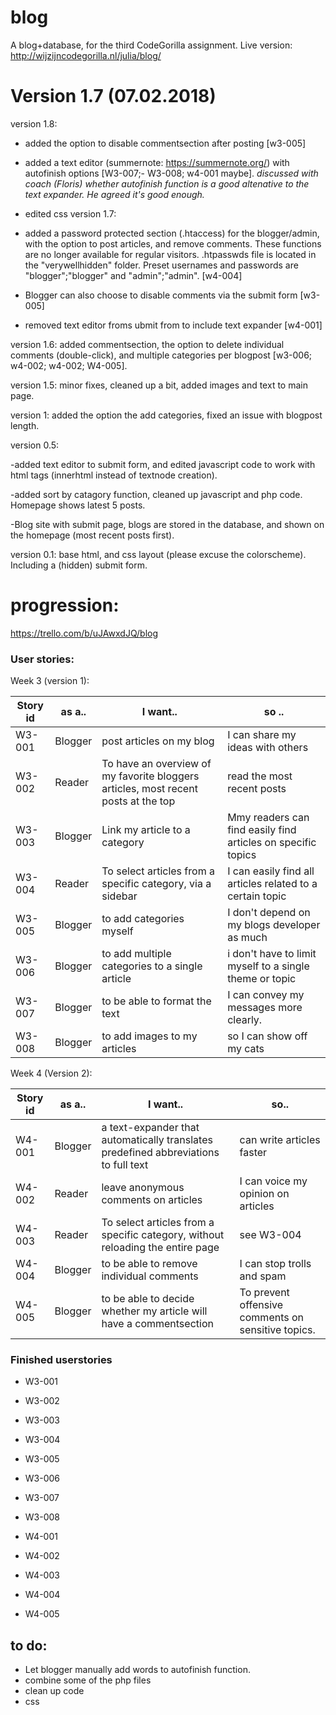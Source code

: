 # blog
A blog+database, for the third CodeGorilla assignment. Live version: http://wijzijncodegorilla.nl/julia/blog/

# Version 1.7 (07.02.2018)

version 1.8:

- added the option to disable commentsection after posting [w3-005]

- added a text editor (summernote: https://summernote.org/) with autofinish options [W3-007;- W3-008; w4-001 maybe]. *discussed with coach (Floris) whether autofinish function is a good altenative to the text expander. He agreed it's good enough.*

- edited css
version 1.7: 

- added a password protected section (.htaccess) for the blogger/admin, with the option to post articles, and remove comments. These functions are no longer available for regular visitors. .htpasswds file is located in the "verywellhidden" folder. Preset usernames and passwords are "blogger";"blogger" and "admin";"admin". [w4-004]
- Blogger can also choose to disable comments via the submit form [w3-005]

- removed text editor froms ubmit from to include text expander [w4-001]

version 1.6: added commentsection, the option to delete individual comments (double-click), and multiple categories per blogpost [w3-006; w4-002; w4-002; W4-005].

version 1.5:  minor fixes, cleaned up a bit, added images and text to main page.

version 1: added the option the add categories, fixed an issue with blogpost length. 

version 0.5:

 -added text editor to submit form, and edited javascript code to work with html tags (innerhtml instead of textnode creation).

 -added sort by catagory function, cleaned up javascript and php code. Homepage shows latest 5 posts. 

 -Blog site with submit page, blogs are stored in the database, and shown on the homepage (most recent posts first).

version 0.1: base html, and css layout (please excuse the colorscheme). Including a (hidden) submit form.

# progression: 
https://trello.com/b/uJAwxdJQ/blog



### User stories:

Week 3 (version 1):

Story id | as a..| I want..| so ..
------------ | -------------| -------------| -------------
W3-001 | Blogger| post articles on my blog| I can share my ideas with others
W3-002 | Reader| To have an overview of my favorite bloggers articles, most recent posts at the top| read the most recent posts
W3-003| Blogger| Link my article to a category| Mmy readers can find easily find articles on specific topics
W3-004 | Reader| To select articles from a specific category, via a sidebar| I can easily find all articles related to a certain topic
W3-005 | Blogger| to add categories myself| I don't depend on my blogs developer as much
W3-006 | Blogger| to add multiple categories to a single article| i don't have to limit myself to a single theme or topic
W3-007 | Blogger| to be able to format the text| I can convey my messages more clearly.
W3-008 | Blogger| to add images to my articles| so I can show off my cats

Week 4 (Version 2):

Story id | as a..| I want..| so..
------------ | -------------| -------------| -------------
W4-001 | Blogger| a text-expander that automatically translates predefined abbreviations to full text| can write articles faster
W4-002 | Reader| leave anonymous comments on articles| I can voice my opinion on articles
W4-003 | Reader| To select articles from a specific category, without reloading the entire page| see W3-004
W4-004 | Blogger| to be able to remove individual comments| I can stop trolls and spam
W4-005 | Blogger| to be able to decide whether my article will have a commentsection| To prevent offensive comments on sensitive topics.

### Finished userstories

- W3-001
- W3-002
- W3-003
- W3-004
- W3-005
- W3-006
- W3-007
- W3-008

- W4-001
- W4-002
- W4-003
- W4-004
- W4-005

## to do:

- Let blogger manually add words to autofinish function.
- combine some of the php files
- clean up code
- css
